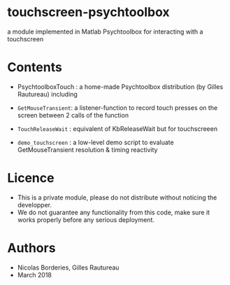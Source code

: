 # touchscreen-psychtoolbox
a module implemented in Matlab Psychtoolbox for interacting with a touchscreen

# Contents

* PsychtoolboxTouch : a home-made Psychtoolbox distribution (by Gilles Rautureau) including 
* `GetMouseTransient`: a listener-function to record touch presses on the screen between 2 calls of the function

* `TouchReleaseWait` : equivalent of KbReleaseWait but for touchscreeen
* `demo_touchscreen` : a low-level demo script to evaluate GetMouseTransient resolution & timing reactivity


# Licence
- This is a private module, please do not distribute without noticing the developper.
- We do not guarantee any functionality from this code, make sure it works properly before any serious deployment.

# Authors
- Nicolas Borderies, Gilles Rautureau
- March 2018
